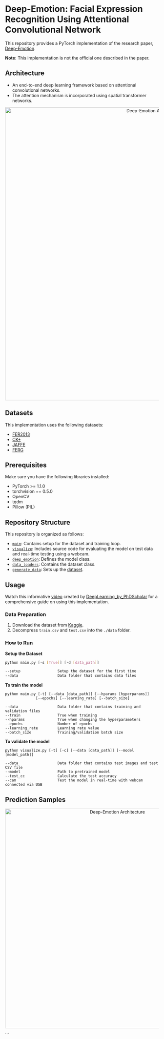 # Deep-Emotion: Facial Expression Recognition Using Attentional Convolutional Network

This repository provides a PyTorch implementation of the research paper, [Deep-Emotion](https://arxiv.org/abs/1902.01019).

**Note:** This implementation is not the official one described in the paper.

## Architecture
- An end-to-end deep learning framework based on attentional convolutional networks.
- The attention mechanism is incorporated using spatial transformer networks.

<p align="center">
  <img src="imgs/net_arch.PNG" width="960" title="Deep-Emotion Architecture">
</p>

## Datasets
This implementation uses the following datasets:
- [FER2013](https://www.kaggle.com/c/challenges-in-representation-learning-facial-expression-recognition-challenge/data)
- [CK+](https://ieeexplore.ieee.org/document/5543262)
- [JAFFE](https://www.researchgate.net/publication/220013358_The_japanese_female_facial_expression_jaffe_database)
- [FERG](https://homes.cs.washington.edu/~deepalia/papers/deepExpr_accv2016.pdf)

## Prerequisites
Make sure you have the following libraries installed:
- PyTorch >= 1.1.0
- torchvision == 0.5.0
- OpenCV
- tqdm
- Pillow (PIL)

## Repository Structure
This repository is organized as follows:
- [`main`](/main.py): Contains setup for the dataset and training loop.
- [`visualize`](/visualize.py): Includes source code for evaluating the model on test data and real-time testing using a webcam.
- [`deep_emotion`](/deep_emotion.py): Defines the model class.
- [`data_loaders`](/data_loaders.py): Contains the dataset class.
- [`generate_data`](/generate_data.py): Sets up the [dataset](https://www.kaggle.com/c/challenges-in-representation-learning-facial-expression-recognition-challenge/data).

## Usage
Watch this informative [video](https://www.youtube.com/watch?v=yN7qfBhfGqs) created by [DeepLearning_by_PhDScholar](https://www.youtube.com/channel/UCUv49cJ3xwr1NXxl9qIJ7kA/about) for a comprehensive guide on using this implementation.

### Data Preparation
1. Download the dataset from [Kaggle](https://www.kaggle.com/c/challenges-in-representation-learning-facial-expression-recognition-challenge/data).
2. Decompress `train.csv` and `test.csv` into the `./data` folder.

### How to Run
**Setup the Dataset**
```bash
python main.py [-s [True]] [-d [data_path]]

--setup                 Setup the dataset for the first time
--data                  Data folder that contains data files
```

**To train the model**
```
python main.py [-t] [--data [data_path]] [--hparams [hyperparams]]
              [--epochs] [--learning_rate] [--batch_size]

--data                  Data folder that contains training and validation files
--train                 True when training
--hparams               True when changing the hyperparameters
--epochs                Number of epochs
--learning_rate         Learning rate value
--batch_size            Training/validation batch size
```

**To validate the model**
```
python visualize.py [-t] [-c] [--data [data_path]] [--model [model_path]]

--data                  Data folder that contains test images and test CSV file
--model                 Path to pretrained model
--test_cc               Calculate the test accuracy
--cam                   Test the model in real-time with webcam connected via USB
```
## Prediction Samples
<p align="center">
  <img src="imgs/samples.png" width="720" title="Deep-Emotion Architecture">
</p>
```
